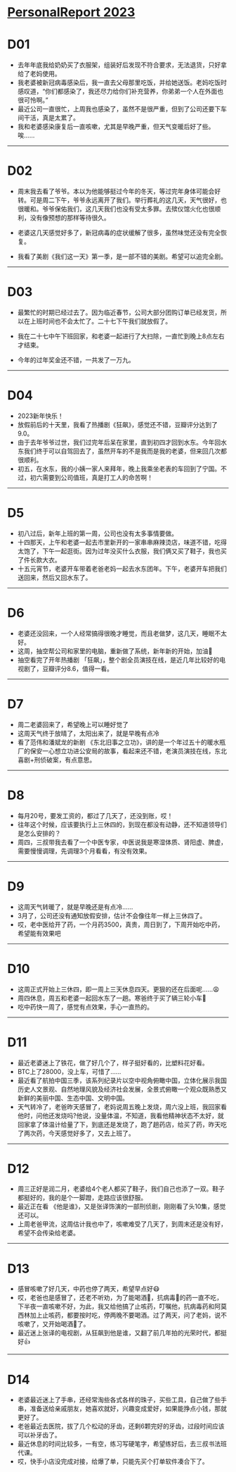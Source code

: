 # [PersonalReport 2023](https://github.com/haoz0x139/myblog/issues/2)

# D01
- 去年年底我给奶奶买了衣服架，组装好后发现不符合要求，无法退货，只好拿给了老妈使用。
- 我老婆被新冠病毒感染后，我一直去父母那里吃饭，并给她送饭。老妈吃饭时感叹道，“你们都感染了，我还尽力给你们补充营养，你弟弟一个人在外面也很可怜啊。”
- 最近公司一直很忙，上周我也感染了，虽然不是很严重，但到了公司还要下车间干活，真是太累了。
- 我和老婆感染康复后一直咳嗽，尤其是早晚严重，但天气变暖后好了些。唉……


---

# D02
- 周末我去看了爷爷。本以为他能够挺过今年的冬天，等过完年身体可能会好转。可是周二下午，爷爷永远离开了我们。举行葬礼的这几天，天气很好，也很暖和。爷爷保佑我们，这几天我们也没有受太多罪。去殡仪馆火化也很顺利，没有像预想的那样等待很久。

- 老婆这几天感觉好多了，新冠病毒的症状缓解了很多，虽然味觉还没有完全恢复。

- 我看了美剧《我们这一天》第一季，是一部不错的美剧。希望可以追完全剧。

---

#  D03
- 最繁忙的时期已经过去了。因为临近春节，公司大部分团购订单已经发货，所以在上班时间也不会太忙了。二十七下午我们就放假了。 

- 我在二十七中午下班回家，和老婆一起进行了大扫除，一直忙到晚上8点左右才结束。 

- 今年的过年奖金还不错，一共发了一万九。

---

# D04
- 2023新年快乐！
- 放假前后的十天里，我看了热播剧《狂飙》，感觉还不错，豆瓣评分达到了9.0。
- 由于去年爷爷过世，我们过完年后呆在家里，直到初四才回到水东。今年回水东我们终于可以自驾回去了，虽然开车的不是我而是我的老婆，但来回几次都很顺利。
- 初五，在水东，我的小姨一家人来拜年，晚上我乘坐老表的车回到了宁国。不过，初六需要到公司值班，真是打工人的命苦啊！


---

# D5
- 初八过后，新年上班的第一周，公司也没有太多事情要做。
- 十四那天，上午和老婆一起去市里新开的一家串串麻辣烫店，味道不错，吃得太饱了，下午一起逛街。因为过年没买什么衣服，我们俩又买了鞋子，我也买了件长款大衣。
- 十五元宵节，老婆开车带着老爸老妈一起去水东团年。下午，老婆开车把我们送回来，然后又回水东了。

---

# D6
- 老婆还没回来，一个人经常搞得很晚才睡觉，而且老做梦，这几天，睡眠不太好。
- 这周，抽空帮公司和家里的电脑，重新做了系统，新年新的开始，加油💪
- 抽空看完了开年热播剧 「狂飙」，整个剧全员演技在线，是近几年比较好的电视剧了，豆瓣评分8.6，值得一看。

---

# D7
- 周二老婆回来了，希望晚上可以睡好觉了
- 这周天气终于放晴了，太阳出来了，就是早晚有点冷
- 看了范伟和潘斌龙的新剧 《东北旧事之立功》，讲的是一个年过五十的暖水瓶厂的保安一心想立功进公安局的故事，看起来还不错，老演员演技在线，东北喜剧+刑侦破案，有点意思。

---

# D8
-  每月20号，要发工资的，都过了几天了，还没到账，哎！
-  往年这个时候，应该要执行上三休四的，到现在都没有动静，还不知道领导们是怎么安排的？
-  周四，三叔带我去看了一个中医专家，中医说我是寒湿体质、肾阳虚、脾虚，需要慢慢调理，先调理3个月看看，有没有效果。

---

# D9
- 这周天气转暖了，就是早晚还是有点冷……
- 3月了，公司还没有通知放假安排，估计不会像往年一样上三休四了。
- 哎，老中医给开了药，一个月药3500，真贵，周日到了，下周开始吃中药，希望能有效果吧

---

# D10
- 这周正式开始上三休四，即一周上三天休息四天。更狠的还在后面呢……😩
- 周四休息，周五和老婆一起回水东了一趟。寒爸终于买了辆三轮小车🚗
- 吃中药快一周了，感觉有点效果，手心一直热的。

---

# D11
- 最近老婆迷上了铁花，做了好几个了，样子挺好看的，比塑料花好看。
- BTC上了28000，没上车，可惜了……
- 最近看了航拍中国三季，该系列纪录片以空中视角俯瞰中国，立体化展示我国历史人文景观、自然地理风貌及经济社会发展，全景式俯瞰一个观众既熟悉又新鲜的美丽中国、生态中国、文明中国。
- 天气转冷了，老爸昨天感冒了，老妈说周五晚上发烧，周六没上班，我回家看他时，问他还发烧吗?他说，没量体温，不知道，我看他精神状态不太好，就回家拿了体温计给量了下，到底还是发烧了，跑了趟药店，给买了药，昨天吃了两次药，今天感觉好多了，又去上班了。

---

# D12
- 周三正好是润二月，老婆给4个老人都买了鞋子，我们自己也添了一双。鞋子都挺好的，我的是个一脚蹬，走路应该很舒服。
- 最近正在看 《他是谁》，又是张译饰演的一部刑侦剧，刚刚看了头10集，感觉还可以。
- 上周老爸甲流，这周估计我也中了，咳嗽难受了几天了，到周末还是没有好，希望不会传染给老婆。

---

# D13
- 感冒咳嗽了好几天，中药也停了两天，希望早点好😷
- 哎，老爸也是感冒了，还老不听劝，为了能喝酒🍺，抗病毒🦠的药一直不吃，下半夜一直咳嗽不好，为此，我又给他搞了止咳药，叮嘱他，抗病毒药和阿莫西林加上止咳药，都要按时吃，停两晚不要喝酒。过了两天，问了老妈，说不咳嗽了，又开始喝酒🍺了。
-  最近迷上张译的电视剧，从狂飙到他是谁，又翻了前几年拍的光荣时代，都挺好👍

---

# D14
- 老婆最近迷上了手串，还经常淘些各式各样的珠子，买些工具，自己做了些手串，准备送给亲戚朋友，她喜欢就好，兴趣变成爱好，如果能挣点小钱，那就更好了。
- 老爸最近去医院，拔了几个松动的牙齿，还剩6颗完好的牙齿，过段时间应该可以补牙齿了。
- 最近休息的时间比较多，一有空，练习写硬笔字，希望练好后，去三叔书法班代课。
- 哎，快手小店没完成对接，给爆了单，只能先买个打单软件凑合下了。